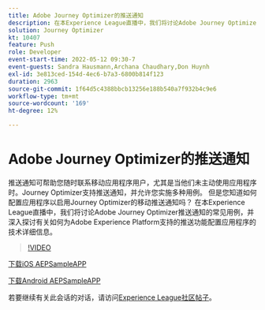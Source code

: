 ```yaml
---
title: Adobe Journey Optimizer的推送通知
description: 在本Experience League直播中，我们将讨论Adobe Journey Optimizer推送通知的常见用例，并深入探讨有关如何为Adobe Experience Platform支持的推送功能配置应用程序的技术详细信息。
solution: Journey Optimizer
kt: 10407
feature: Push
role: Developer
event-start-time: 2022-05-12 09:30-7
event-guests: Sandra Hausmann,Archana Chaudhary,Don Huynh
exl-id: 3e813ced-154d-4ec6-b7a3-6800b814f123
duration: 2963
source-git-commit: 1f64d5c4388bbcb13256e188b540a7f932b4c9e6
workflow-type: tm+mt
source-wordcount: '169'
ht-degree: 12%

---
```


# Adobe Journey Optimizer的推送通知

推送通知可帮助您随时联系移动应用程序用户，尤其是当他们未主动使用应用程序时。Journey Optimizer支持推送通知，并允许您实施多种用例。 但是您知道如何配置应用程序以启用Journey Optimizer的移动推送通知吗？ 在本Experience League直播中，我们将讨论Adobe Journey Optimizer推送通知的常见用例，并深入探讨有关如何为Adobe Experience Platform支持的推送功能配置应用程序的技术详细信息。

>[!VIDEO](https://video.tv.adobe.com/v/342810/?quality=12&learn=on)

[下载iOS AEPSampleAPP](https://github.com/adobe/aepsdk-sample-app-ios)

[下载Android AEPSampleAPP](https://github.com/adobe/aepsdk-sample-app-android)

若要继续有关此会话的对话，请访问[Experience League社区帖子](https://experienceleaguecommunities.adobe.com/t5/journey-optimizer-discussions/experience-league-live-post-session-discussion-push/td-p/451869)。

